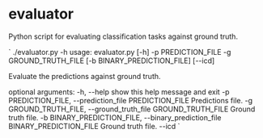 evaluator
=========

Python script for evaluating classification tasks against ground truth.

`
./evaluator.py -h
usage: evaluator.py [-h] -p PREDICTION_FILE -g GROUND_TRUTH_FILE
                    [-b BINARY_PREDICTION_FILE] [--icd]

Evaluate the predictions against ground truth.

optional arguments:
  -h, --help            show this help message and exit
  -p PREDICTION_FILE, --prediction_file PREDICTION_FILE
                        Predictions file.
  -g GROUND_TRUTH_FILE, --ground_truth_file GROUND_TRUTH_FILE
                        Ground truth file.
  -b BINARY_PREDICTION_FILE, --binary_prediction_file BINARY_PREDICTION_FILE
                        Ground truth file.
  --icd
  `